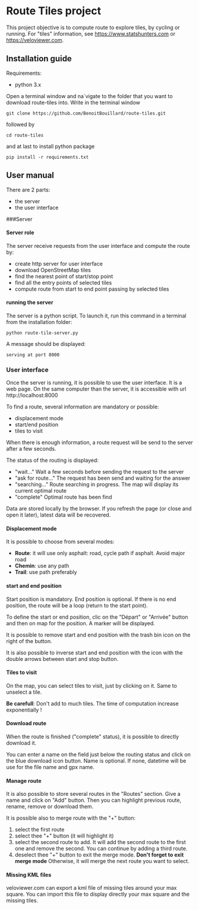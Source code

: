# Route Tiles project

This project objective is to compute route to explore tiles, by cycling or running.
For "tiles" information, see https://www.statshunters.com or https://veloviewer.com.

## Installation guide

Requirements:

- python 3.x


Open a terminal window and na`vigate to the folder that you want
to download route-tiles into.
Write in the terminal window

``` shell
git clone https://github.com/BenoitBouillard/route-tiles.git
```

followed by 

``` shell
cd route-tiles
```

and at last to install python package

``` shell
pip install -r requirements.txt
```

## User manual

There are 2 parts:
- the server
- the user interface

###Server

#### Server role
The server receive requests from the user interface and compute the route by:
- create http server for user interface
- download OpenStreetMap tiles
- find the nearest point of start/stop point
- find all the entry points of selected tiles
- compute route from start to end point passing by selected tiles

#### running the server

The server is a python script. To launch it, 
run this command in a terminal from the installation folder:

``` shell
python route-tile-server.py
```

A message should be displayed:

``` shell
serving at port 8000
```


### User interface

Once the server is running, it is possible to use the user interface.
It is a web page. On the same computer than the server, 
it is accessible with url http://localhost:8000

To find a route, several information are mandatory or possible:
- displacement mode
- start/end position
- tiles to visit

When there is enough information, a route request will be send to the server
after a few seconds.

The status of the routing is displayed:
- "wait..." Wait a few seconds before sending the request to the server
- "ask for route..." The request has been send and waiting for the answer
- "searching..." Route searching in progress. The map will display its current optimal route
- "complete" Optimal route has been find

Data are stored locally by the browser. If you refresh the page 
(or close and open it later), latest data will be recovered.

#### Displacement mode

It is possible to choose from several modes:
- **Route**: it will use only asphalt: road, cycle path if asphalt. 
             Avoid major road
- **Chemin**: use any path
- **Trail**: use path preferably

#### start and end position

Start position is mandatory. End position is optional. 
If there is no end position, the route will be a loop 
(return to the start point).

To define the start or end position, clic on the "Départ" or "Arrivée" button 
and then on map for the position. A marker will be displayed.

It is possible to remove start and end position with the trash bin icon 
on the right of the button.

It is also possible to inverse start and end position with the icon 
with the double arrows between start and stop button.

#### Tiles to visit

On the map, you can select tiles to visit, just by clicking on it. Same to
unselect a tile.

**Be carefull**: Don't add to much tiles. The time of computation increase exponentially !

#### Download route

When the route is finished ("complete" status), 
it is possible to directly download it. 

You can enter a name on the field just below the routing status and click
on the blue download icon button.
Name is optional. If none, datetime will be use for the file name and gpx name.

#### Manage route

It is also possible to store several routes in the "Routes" section.
Give a name and click on "Add" button.
Then you can highlight previous route, rename, remove or download them.

It is possible also to merge route with the "+" button:
1. select the first route
1. select thee "+" button (it will highlight it)
1. select the second route to add.
   It will add the second route to the first one and remove the second.
   You can continue by adding a third route.
1. deselect thee "+" button to exit the merge mode. 
   **Don't forget to exit merge mode** Otherwise, it will merge the next route
   you want to select. 
   
   
#### Missing KML files
veloviewer.com can export a kml file of missing tiles around your max square.
You can import this file to display directly your max square 
and the missing tiles.